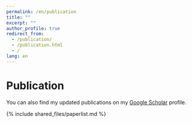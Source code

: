 ```yaml
---
permalink: /en/publication
title: ""
excerpt: ""
author_profile: true
redirect_from: 
  - /publication/
  - /publication.html
  - /
lang: en
---
```

# Publication

You can also find my updated publications on my [Google Scholar](https://scholar.google.com/citations?user=d6u01FkAAAAJ&hl=en) profile.

{% include shared_files/paperlist.md %}


